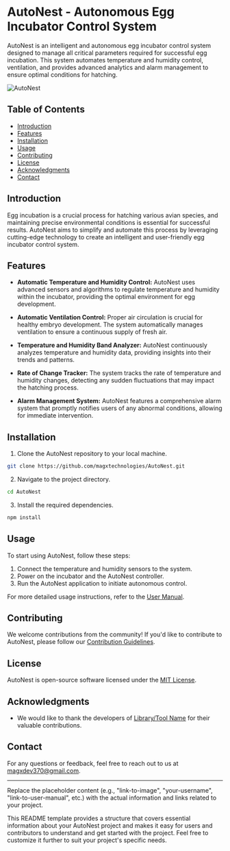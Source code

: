 # AutoNest - Autonomous Egg Incubator Control System

AutoNest is an intelligent and autonomous egg incubator control system designed to manage all critical parameters required for successful egg incubation. This system automates temperature and humidity control, ventilation, and provides advanced analytics and alarm management to ensure optimal conditions for hatching.

![AutoNest](link-to-image)

## Table of Contents

- [Introduction](#introduction)
- [Features](#features)
- [Installation](#installation)
- [Usage](#usage)
- [Contributing](#contributing)
- [License](#license)
- [Acknowledgments](#acknowledgments)
- [Contact](#contact)

## Introduction

Egg incubation is a crucial process for hatching various avian species, and maintaining precise environmental conditions is essential for successful results. AutoNest aims to simplify and automate this process by leveraging cutting-edge technology to create an intelligent and user-friendly egg incubator control system.

## Features

- **Automatic Temperature and Humidity Control:** AutoNest uses advanced sensors and algorithms to regulate temperature and humidity within the incubator, providing the optimal environment for egg development.

- **Automatic Ventilation Control:** Proper air circulation is crucial for healthy embryo development. The system automatically manages ventilation to ensure a continuous supply of fresh air.

- **Temperature and Humidity Band Analyzer:** AutoNest continuously analyzes temperature and humidity data, providing insights into their trends and patterns.

- **Rate of Change Tracker:** The system tracks the rate of temperature and humidity changes, detecting any sudden fluctuations that may impact the hatching process.

- **Alarm Management System:** AutoNest features a comprehensive alarm system that promptly notifies users of any abnormal conditions, allowing for immediate intervention.

## Installation

1. Clone the AutoNest repository to your local machine.

```bash
git clone https://github.com/magxtechnologies/AutoNest.git
```

2. Navigate to the project directory.

```bash
cd AutoNest
```

3. Install the required dependencies.

```bash
npm install
```

## Usage

To start using AutoNest, follow these steps:

1. Connect the temperature and humidity sensors to the system.
2. Power on the incubator and the AutoNest controller.
3. Run the AutoNest application to initiate autonomous control.

For more detailed usage instructions, refer to the [User Manual](link-to-user-manual).

## Contributing

We welcome contributions from the community! If you'd like to contribute to AutoNest, please follow our [Contribution Guidelines](link-to-contribution-guidelines).

## License

AutoNest is open-source software licensed under the [MIT License](link-to-license).

## Acknowledgments

- We would like to thank the developers of [Library/Tool Name](link-to-library) for their valuable contributions.

## Contact

For any questions or feedback, feel free to reach out to us at [magxdev370@gmail.com](mailto:magxdev370@gmail.com).

---

Replace the placeholder content (e.g., "link-to-image", "your-username", "link-to-user-manual", etc.) with the actual information and links related to your project.

This README template provides a structure that covers essential information about your AutoNest project and makes it easy for users and contributors to understand and get started with the project. Feel free to customize it further to suit your project's specific needs.
